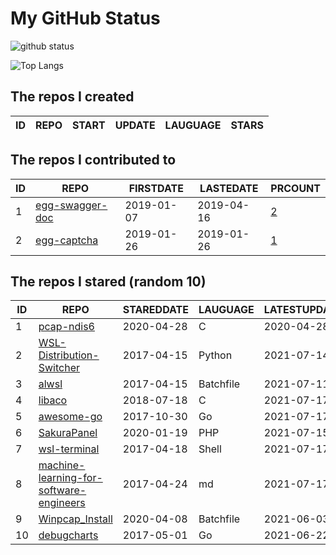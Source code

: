 # My GitHub Status

<img src="https://github-readme-stats-1.yihong0618.vercel.app/api?username=jc-lathander&show_icons=true&&&hide_title=true&count_private=true" alt="github status" />

![Top Langs](https://github-readme-stats-1.yihong0618.vercel.app/api/top-langs/?username=jc-lathander&layout=compact)

<!--START_SECTION:my_github-->
## The repos I created
| ID | REPO | START | UPDATE | LAUGUAGE | STARS |
|----|------|-------|--------|----------|-------|

## The repos I contributed to
| ID |                                REPO                                | FIRSTDATE  | LASTEDATE  |                                          PRCOUNT                                           |
|----|--------------------------------------------------------------------|------------|------------|--------------------------------------------------------------------------------------------|
|  1 | [egg-swagger-doc](https://github.com/Yanshijie-EL/egg-swagger-doc) | 2019-01-07 | 2019-04-16 | [2](https://github.com/Yanshijie-EL/egg-swagger-doc/pulls?q=is%3Apr+author%3Ajc-lathander) |
|  2 | [egg-captcha](https://github.com/Raoul1996/egg-captcha)            | 2019-01-26 | 2019-01-26 | [1](https://github.com/Raoul1996/egg-captcha/pulls?q=is%3Apr+author%3Ajc-lathander)        |

## The repos I stared (random 10)
| ID |                                                     REPO                                                      | STAREDDATE | LAUGUAGE  | LATESTUPDATE |
|----|---------------------------------------------------------------------------------------------------------------|------------|-----------|--------------|
|  1 | [pcap-ndis6](https://github.com/SageAxcess/pcap-ndis6)                                                        | 2020-04-28 | C         | 2020-04-28   |
|  2 | [WSL-Distribution-Switcher](https://github.com/RoliSoft/WSL-Distribution-Switcher)                            | 2017-04-15 | Python    | 2021-07-14   |
|  3 | [alwsl](https://github.com/alwsl/alwsl)                                                                       | 2017-04-15 | Batchfile | 2021-07-11   |
|  4 | [libaco](https://github.com/hnes/libaco)                                                                      | 2018-07-18 | C         | 2021-07-17   |
|  5 | [awesome-go](https://github.com/avelino/awesome-go)                                                           | 2017-10-30 | Go        | 2021-07-17   |
|  6 | [SakuraPanel](https://github.com/ZeroDream-CN/SakuraPanel)                                                    | 2020-01-19 | PHP       | 2021-07-15   |
|  7 | [wsl-terminal](https://github.com/mskyaxl/wsl-terminal)                                                       | 2017-04-18 | Shell     | 2021-07-17   |
|  8 | [machine-learning-for-software-engineers](https://github.com/ZuzooVn/machine-learning-for-software-engineers) | 2017-04-24 | md        | 2021-07-17   |
|  9 | [Winpcap_Install](https://github.com/3gstudent/Winpcap_Install)                                               | 2020-04-08 | Batchfile | 2021-06-03   |
| 10 | [debugcharts](https://github.com/mkevac/debugcharts)                                                          | 2017-05-01 | Go        | 2021-06-22   |

<!--END_SECTION:my_github-->
